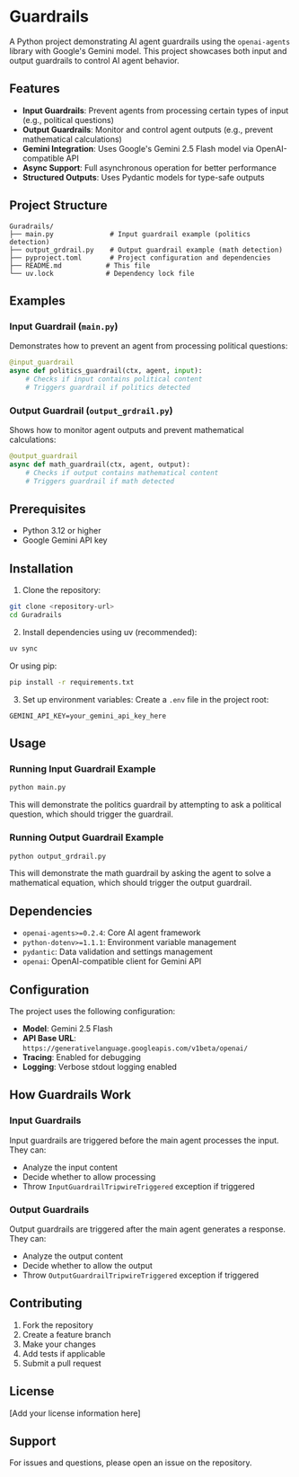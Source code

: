 # Guardrails

A Python project demonstrating AI agent guardrails using the `openai-agents` library with Google's Gemini model. This project showcases both input and output guardrails to control AI agent behavior.

## Features

- **Input Guardrails**: Prevent agents from processing certain types of input (e.g., political questions)
- **Output Guardrails**: Monitor and control agent outputs (e.g., prevent mathematical calculations)
- **Gemini Integration**: Uses Google's Gemini 2.5 Flash model via OpenAI-compatible API
- **Async Support**: Full asynchronous operation for better performance
- **Structured Outputs**: Uses Pydantic models for type-safe outputs

## Project Structure

```
Guradrails/
├── main.py              # Input guardrail example (politics detection)
├── output_grdrail.py    # Output guardrail example (math detection)
├── pyproject.toml       # Project configuration and dependencies
├── README.md           # This file
└── uv.lock             # Dependency lock file
```

## Examples

### Input Guardrail (`main.py`)
Demonstrates how to prevent an agent from processing political questions:

```python
@input_guardrail
async def politics_guardrail(ctx, agent, input):
    # Checks if input contains political content
    # Triggers guardrail if politics detected
```

### Output Guardrail (`output_grdrail.py`)
Shows how to monitor agent outputs and prevent mathematical calculations:

```python
@output_guardrail
async def math_guardrail(ctx, agent, output):
    # Checks if output contains mathematical content
    # Triggers guardrail if math detected
```

## Prerequisites

- Python 3.12 or higher
- Google Gemini API key

## Installation

1. Clone the repository:
```bash
git clone <repository-url>
cd Guradrails
```

2. Install dependencies using uv (recommended):
```bash
uv sync
```

Or using pip:
```bash
pip install -r requirements.txt
```

3. Set up environment variables:
Create a `.env` file in the project root:
```env
GEMINI_API_KEY=your_gemini_api_key_here
```

## Usage

### Running Input Guardrail Example
```bash
python main.py
```

This will demonstrate the politics guardrail by attempting to ask a political question, which should trigger the guardrail.

### Running Output Guardrail Example
```bash
python output_grdrail.py
```

This will demonstrate the math guardrail by asking the agent to solve a mathematical equation, which should trigger the output guardrail.

## Dependencies

- `openai-agents>=0.2.4`: Core AI agent framework
- `python-dotenv>=1.1.1`: Environment variable management
- `pydantic`: Data validation and settings management
- `openai`: OpenAI-compatible client for Gemini API

## Configuration

The project uses the following configuration:

- **Model**: Gemini 2.5 Flash
- **API Base URL**: `https://generativelanguage.googleapis.com/v1beta/openai/`
- **Tracing**: Enabled for debugging
- **Logging**: Verbose stdout logging enabled

## How Guardrails Work

### Input Guardrails
Input guardrails are triggered before the main agent processes the input. They can:
- Analyze the input content
- Decide whether to allow processing
- Throw `InputGuardrailTripwireTriggered` exception if triggered

### Output Guardrails
Output guardrails are triggered after the main agent generates a response. They can:
- Analyze the output content
- Decide whether to allow the output
- Throw `OutputGuardrailTripwireTriggered` exception if triggered

## Contributing

1. Fork the repository
2. Create a feature branch
3. Make your changes
4. Add tests if applicable
5. Submit a pull request

## License

[Add your license information here]

## Support

For issues and questions, please open an issue on the repository.
